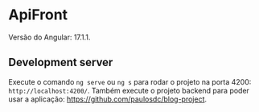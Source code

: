 # ApiFront

Versão do Angular: 17.1.1.

## Development server

Execute o comando `ng serve` ou `ng s` para rodar o projeto na porta 4200: `http://localhost:4200/`. Também execute o projeto backend para poder usar a aplicação: https://github.com/paulosdc/blog-project.
